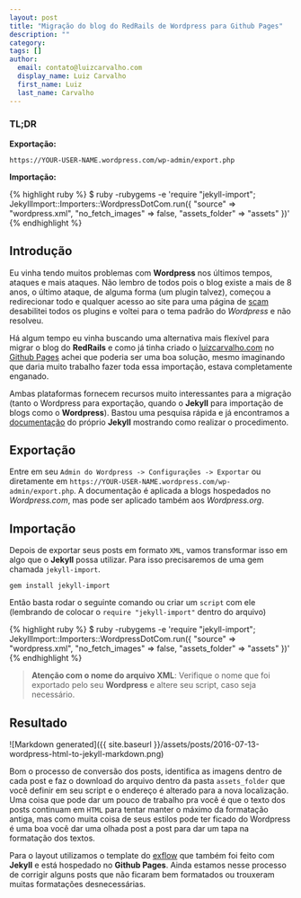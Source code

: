 ```yaml
---
layout: post
title: "Migração do blog do RedRails de Wordpress para Github Pages"
description: ""
category:
tags: []
author:
  email: contato@luizcarvalho.com
  display_name: Luiz Carvalho
  first_name: Luiz
  last_name: Carvalho
---
```


### TL;DR
**Exportação:**

`https://YOUR-USER-NAME.wordpress.com/wp-admin/export.php`

**Importação:**

{% highlight ruby %}
    $ ruby -rubygems -e 'require "jekyll-import";
    JekyllImport::Importers::WordpressDotCom.run({
      "source" => "wordpress.xml",
      "no_fetch_images" => false,
      "assets_folder" => "assets"
    })'
{% endhighlight %}

## Introdução

Eu vinha tendo muitos problemas com **Wordpress** nos últimos tempos, ataques e mais ataques. Não lembro de todos pois o blog existe a mais de 8 anos, o último ataque, de alguma forma (um plugin talvez), começou a redirecionar todo e qualquer acesso ao site para uma página de [scam](http://canaltech.com.br/o-que-e/hacker/O-que-e-Phishing-Scam/) desabilitei todos os plugins e voltei para o tema padrão do *Wordpress* e não resolveu.

Há algum tempo eu vinha buscando uma alternativa mais flexível para migrar o blog do **RedRails** e como já tinha criado o [luizcarvalho.com](http://luizcarvalho.com) no [Github Pages](https://pages.github.com/) achei que poderia ser uma boa solução, mesmo imaginando que daria muito trabalho fazer toda essa importação, estava completamente enganado.

Ambas plataformas fornecem recursos muito interessantes para a migração (tanto o Wordpress para exportação, quando o **Jekyll** para importação de blogs como o **Wordpress**). Bastou uma pesquisa rápida e já encontramos a [documentação](http://import.jekyllrb.com/docs/wordpressdotcom/) do próprio **Jekyll** mostrando como realizar o procedimento.

## Exportação
Entre em seu `Admin do Wordpress -> Configurações -> Exportar` ou diretamente em `https://YOUR-USER-NAME.wordpress.com/wp-admin/export.php`. A documentação é aplicada a blogs hospedados no *Wordpress.com*, mas pode ser aplicado também aos *Wordpress.org*.

## Importação
Depois de exportar seus posts em formato `XML`, vamos transformar isso em algo que o **Jekyll** possa utilizar. Para isso precisaremos de uma gem chamada `jekyll-import`.

    gem install jekyll-import

Então basta rodar o seguinte comando ou criar um `script` com ele (lembrando de colocar o `require "jekyll-import"` dentro do arquivo)

{% highlight ruby %}
  $ ruby -rubygems -e 'require "jekyll-import";
      JekyllImport::Importers::WordpressDotCom.run({
        "source" => "wordpress.xml",
        "no_fetch_images" => false,
        "assets_folder" => "assets"
      })'
{% endhighlight %}

> **Atenção com o nome do arquivo XML**: Verifique o nome que foi exportado pelo seu **Wordpress** e altere seu script, caso seja necessário.



## Resultado

![Markdown generated]({{ site.baseurl }}/assets/posts/2016-07-13-wordpress-html-to-jekyll-markdown.png)

Bom o processo de conversão dos posts, identifica as imagens dentro de cada post e faz o download do arquivo dentro da pasta `assets_folder` que você definir em seu script e o endereço é alterado para a nova localização. Uma coisa que pode dar um pouco de trabalho pra você é que o texto dos posts continuam em `HTML` para tentar manter o máximo da formatação antiga, mas como muita coisa de seus estilos pode ter ficado do Wordpress é uma boa você dar uma olhada post a post para dar um tapa na formatação dos textos.


Para o layout utilizamos o template do [exflow](http://exflow.io) que também foi feito com **Jekyll** e está hospedado no **Github  Pages**. Ainda estamos nesse processo de corrigir alguns posts que não ficaram bem formatados ou trouxeram muitas formatações desnecessárias.



